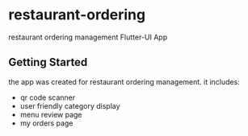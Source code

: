 # restaurant-ordering

restaurant ordering management Flutter-UI App

## Getting Started

the app was created for restaurant ordering management. it includes:
  - qr code scanner
  - user friendly category display
  - menu review page
  - my orders page

